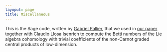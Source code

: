 ```yaml
---
layoput: page
title: Miscellaneous
---
```


This is the Sage code, written by [Gabriel Pallier](https://pallier.org/gabriel/), that we used in [our paper](https://jeronimomaths.github.io/publications/) together with Claudio Llosa Isenrich to compute the Betti numbers of the Lie algebra cohomology with trivial coefficients of the non-Carnot graded central products of low-dimension. 
